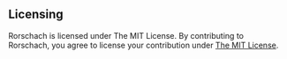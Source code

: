 ## Licensing
Rorschach is licensed under The MIT License. By contributing to Rorschach, you agree to license your contribution under [The MIT License](https://github.com/twbs/rorschach/blob/master/LICENSE.txt).
